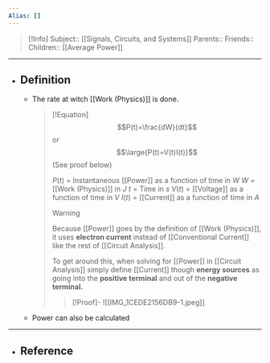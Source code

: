 ```yaml
---
Alias: []
---
```

> [!Info]
> Subject:: [[Signals, Circuits, and Systems]]
> Parents:: 
> Friends:: 
> Children:: [[Average Power]]
---
- ## Definition
	- The rate at witch [[Work (Physics)]] is done.
	  > [!Equation] 
	  > $$P(t)=\frac{dW}{dt}$$
	  > or
	  > $$\large{P(t)=V(t)I(t)}$$
	  > (See proof below)
	  > 
	  > $P(t)$ = Instantaneous [[Power]] as a function of time in $W$
	  > $W$ = [[Work (Physics)]] in $J$
	  > $t$ = Time in $s$
	  > $V(t)$ = [[Voltage]] as a function of time in $V$
	  > $I(t)$ = [[Current]] as a function of time in $A$
	  > 
	  > > [!Warning]
	  > > Because [[Power]] goes by the definition of [[Work (Physics)]], it uses **electron current** instead of [[Conventional Current]] like the rest of [[Circuit Analysis]].
	  > > 
	  > > To get around this, when solving for [[Power]] in [[Circuit Analysis]] simply define [[Current]] though **energy sources** as going into the **positive terminal** and out of the **negative terminal.**
	  > 
	  > > [!Proof]-
	  > > ![[IMG_1CEDE2156DB9-1.jpeg]]
	- Power can also be calculated 
---
- ## Reference